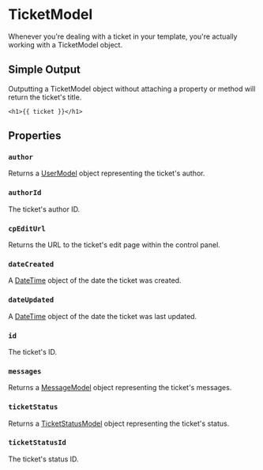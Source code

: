 # TicketModel

Whenever you're dealing with a ticket in your template, you're actually working with a TicketModel object.

## Simple Output

Outputting a TicketModel object without attaching a property or method will return the ticket's title.

```twig
<h1>{{ ticket }}</h1>
```

## Properties

### `author`

Returns a [UserModel](https://docs.craftcms.com/v2/templating/usermodel.html) object representing the ticket's author.

### `authorId`

The ticket's author ID.

### `cpEditUrl`

Returns the URL to the ticket's edit page within the control panel.

### `dateCreated`

A [DateTime](https://docs.craftcms.com/v2/templating/datetime.html) object of the date the ticket was created.

### `dateUpdated`

A [DateTime](https://docs.craftcms.com/v2/templating/datetime.html) object of the date the ticket was last updated.

### `id`

The ticket's ID.

### `messages`

Returns a [MessageModel](messagemodel.md) object representing the ticket's messages.

### `ticketStatus`

Returns a [TicketStatusModel](ticketstatusmodel.md) object representing the ticket's status.

### `ticketStatusId`

The ticket's status ID.
